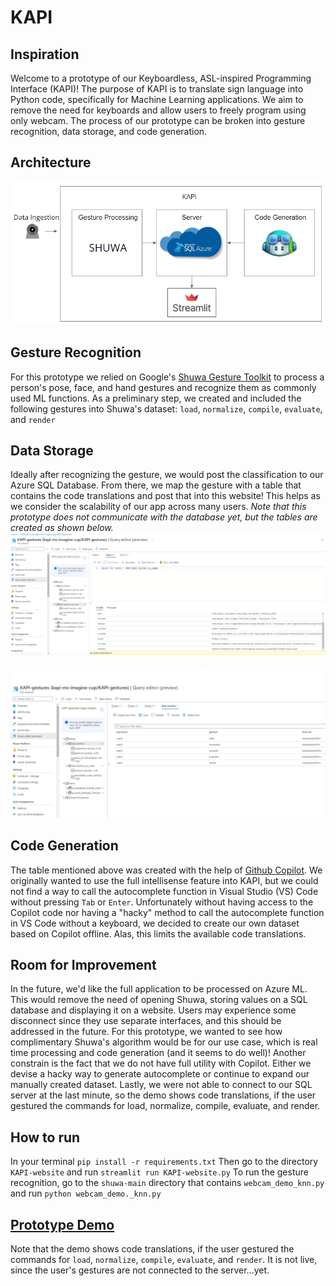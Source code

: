 # KAPI

## Inspiration
Welcome to a prototype of our Keyboardless, ASL-inspired Programming Interface (KAPI)! The purpose of KAPI is to translate sign language into Python code, specifically for Machine Learning applications. We aim to remove the need for keyboards and allow users to freely program using only webcam. The process of our prototype can be broken into gesture recognition, data storage, and code generation.

## Architecture
<img src='KAPI-website/KAPI_arch.png' title='ERD' width='' alt='arch' />


## Gesture Recognition
For this prototype we relied on Google's [Shuwa Gesture Toolkit](https://github.com/google/shuwa) to process
a person's pose, face, and hand gestures and recognize them as commonly used ML functions. As a preliminary
step, we created and included the following gestures into Shuwa's dataset: `load`, `normalize`, `compile`, `evaluate`, and `render`


## Data Storage
Ideally after recognizing the gesture, we would post the classification to our Azure SQL Database. From there, we map the gesture with a 
table that contains the code translations and post that into this website! This helps as we consider the scalability of our app across many users.
_Note that this prototype does not communicate with the database yet, but the tables are created as shown below._
<img src='KAPI-website/KAPI_database.png' title='Gesture to Code Translations' width='' alt='db' />


<img src='KAPI-website/KAPI_user_motions.png' title='user_motions' width='' alt='user_motions' />

## Code Generation
The table mentioned above was created with the help of [Github Copilot](https://copilot.github.com/). We originally wanted to use 
the full intellisense feature into KAPI, but we could not find a way to call the autocomplete function in Visual Studio (VS) Code without 
pressing `Tab` or `Enter`. Unfortunately without having access to the Copilot code nor having a "hacky" method to call the autocomplete function in VS Code without a 
keyboard, we decided to create our own dataset based on Copilot offline. Alas, this limits the available code translations.


## Room for Improvement
In the future, we'd like the full application to be processed on Azure ML. This would remove the need of opening Shuwa, storing values on a SQL database and displaying it on a website. Users may experience some disconnect since they use separate interfaces, and this should be addressed in the future. For this prototype, we wanted to see how complimentary Shuwa's algorithm would be for our use case, which is real time processing and code generation (and it seems to do well)! Another constrain is the fact that we do not have full utility with Copilot. Either we devise a hacky way to generate autocomplete or continue to expand our manually created dataset. Lastly, we were not able to connect to our SQL server at the last minute, so the demo shows code translations, if the user gestured the commands for load, normalize, compile, evaluate, and render.

## How to run
In your terminal `pip install -r requirements.txt` Then go to the directory `KAPI-website` and run `streamlit run KAPI-website.py` To run the gesture recognition, go to the `shuwa-main` directory that contains `webcam_demo_knn.py` and run `python webcam_demo._knn.py`

## [Prototype Demo](https://uci.zoom.us/rec/share/W0VB84wadmxFiK6sebvmxyJahRw-NFg34JbUCHv-aiaVt3xTf6fqU_5eBeyRpv3k.Rrd6bzJwUMKwo4Cj?startTime=1643409309000)
Note that the demo shows code translations, if the user gestured the commands for `load`, `normalize`, `compile`, `evaluate`, and `render`. It is not live, since the user's gestures are not connected to the server...yet.
